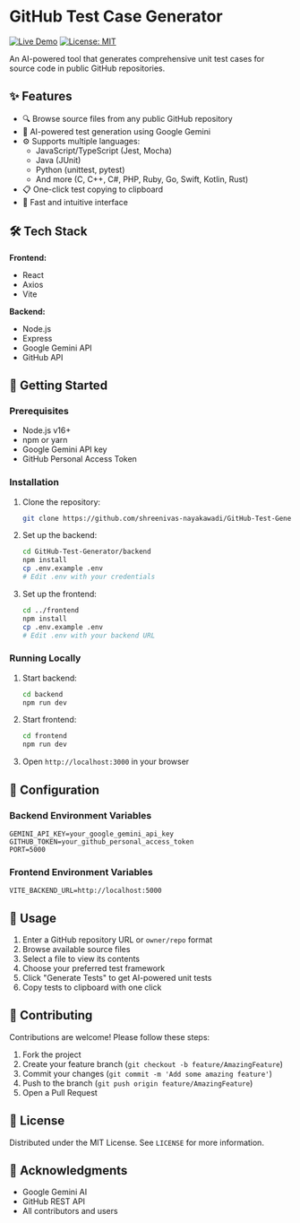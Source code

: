 # GitHub Test Case Generator

[![Live Demo](https://img.shields.io/badge/demo-live-green)](https://git-hub-test-generator.vercel.app/)
[![License: MIT](https://img.shields.io/badge/License-MIT-yellow.svg)](https://opensource.org/licenses/MIT)

An AI-powered tool that generates comprehensive unit test cases for source code in public GitHub repositories.


## ✨ Features

- 🔍 Browse source files from any public GitHub repository
- 🧠 AI-powered test generation using Google Gemini
- ⚙️ Supports multiple languages:
  - JavaScript/TypeScript (Jest, Mocha)
  - Java (JUnit)
  - Python (unittest, pytest)
  - And more (C, C++, C#, PHP, Ruby, Go, Swift, Kotlin, Rust)
- 📋 One-click test copying to clipboard
- 🚀 Fast and intuitive interface

## 🛠️ Tech Stack

**Frontend:**
- React
- Axios
- Vite

**Backend:**
- Node.js
- Express
- Google Gemini API
- GitHub API

## 🚀 Getting Started

### Prerequisites
- Node.js v16+
- npm or yarn
- Google Gemini API key
- GitHub Personal Access Token

### Installation

1. Clone the repository:
   ```bash
   git clone https://github.com/shreenivas-nayakawadi/GitHub-Test-Generator.git
   ```

2. Set up the backend:
   ```bash
   cd GitHub-Test-Generator/backend
   npm install
   cp .env.example .env
   # Edit .env with your credentials
   ```

3. Set up the frontend:
   ```bash
   cd ../frontend
   npm install
   cp .env.example .env
   # Edit .env with your backend URL
   ```

### Running Locally

1. Start backend:
   ```bash
   cd backend
   npm run dev
   ```

2. Start frontend:
   ```bash
   cd frontend
   npm run dev
   ```

3. Open `http://localhost:3000` in your browser

## 🔧 Configuration

### Backend Environment Variables
```
GEMINI_API_KEY=your_google_gemini_api_key
GITHUB_TOKEN=your_github_personal_access_token
PORT=5000
```

### Frontend Environment Variables
```
VITE_BACKEND_URL=http://localhost:5000
```

## 📖 Usage

1. Enter a GitHub repository URL or `owner/repo` format
2. Browse available source files
3. Select a file to view its contents
4. Choose your preferred test framework
5. Click "Generate Tests" to get AI-powered unit tests
6. Copy tests to clipboard with one click

## 🤝 Contributing

Contributions are welcome! Please follow these steps:

1. Fork the project
2. Create your feature branch (`git checkout -b feature/AmazingFeature`)
3. Commit your changes (`git commit -m 'Add some amazing feature'`)
4. Push to the branch (`git push origin feature/AmazingFeature`)
5. Open a Pull Request

## 📄 License

Distributed under the MIT License. See `LICENSE` for more information.

## 🙏 Acknowledgments

- Google Gemini AI
- GitHub REST API
- All contributors and users
